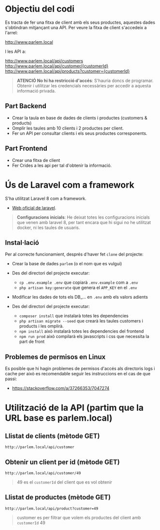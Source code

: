 # Objectiu del codi

Es tracta de fer una fitxa de client amb els seus productes, aquestes dades s'obtindran mitjançant una API. Per veure la fitxa de client s'accedeix a l'arrel:

http://www.parlem.local

I les API a:

http://www.parlem.local/api/customers
http://www.parlem.local/api/customer/{customerId}
http://www.parlem.local/api/products?customer={customerId}


> **ATENCIÓ No hi ha restricció d'accés**: S'hauria doncs de programar. Obtenir i utilitzar les credencials necessàries per accedir a aquesta informació privada.

## Part Backend
- Crear la taula en base de dades de clients i productes (customers & products)
- Omplir les taules amb 10 clients i 2 productes per client.
- Fer un API per consultar clients i els seus productes corresponents.

## Part Frontend
- Crear una fitxa de client
- Fer Crides a les api per tal d'obtenir la informació.

# Ús de Laravel com a framework

S'ha utilitzat Laravel 8 com a framework.

- [Web oficial de laravel](https://laravel.com/).

> **Configuracions inicials**: He deixat totes les configuracions inicials que
venen amb laravel 8, per tant encara que hi sigui no he utilitzat docker, ni les
taules de usuaris.

## Instal·lació
Per al correcte funcionamient, després d'haver fet `clone` del projecte:

- Crear la base de dades `parlem` (o el nom que es vulgui)

- Des del directori del projecte executar:
  - `cp .env.example .env` que copiarà `.env.example` com a `.env`
  - `php artisan key:generate` que genera el `APP_KEY` en el `.env`
- Modificar les dades de tots els DB_... en `.env` amb els valors adients
- Des del directori del projecte executar:
  - `composer install` que instalarà totes les dependencies
  - `php artisan migrate --seed` que crearà les taules customers i products i les omplirà.
  - `npm install` això instalarà totes les dependencies del frontend
  - `npm run prod` això compilarà els javascripts i css que necessita la part de front

## Problemes de permisos en Linux
Es posible que hi hagin problemes de permisos d'accés als directoris
logs i cache per això es recomendable seguir les instruccions en el cas de que passi:

- https://stackoverflow.com/a/37266353/7047274

# Utilització de la API (partim que la URL base es parlem.local)

## Llistat de clients (mètode GET)
`http://parlem.local/api/customer`

## Obtenir un client per id (mètode GET)
`http://parlem.local/api/customer/49`

> 49 es el `customerId` del client que es vol obtenir

## Llistat de productes (mètode GET)
`http://parlem.local/api/product?customer=49`
> customer es per filtrar que volem els productes del client amb `customerId` 49
